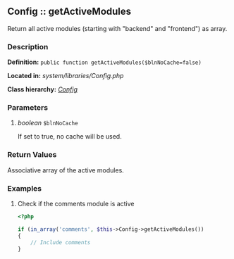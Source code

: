 
Config :: getActiveModules
-------------------------------------------

Return all active modules (starting with "backend" and "frontend") as array.


### Description ###

**Definition:** `public function getActiveModules($blnNoCache=false)`

**Located in:** *system/libraries/Config.php*

**Class hierarchy:** *[Config](../Config.md)*


### Parameters ###

1. *boolean* `$blnNoCache`

	If set to true, no cache will be used.


### Return Values ###

Associative array of the active modules.


### Examples ###

1. Check if the comments module is active

	```php
	<?php

	if (in_array('comments', $this->Config->getActiveModules())
	{
		// Include comments
	}